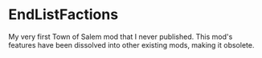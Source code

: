 # EndListFactions
My very first Town of Salem mod that I never published. This mod's features have been dissolved into other existing mods, making it obsolete.

